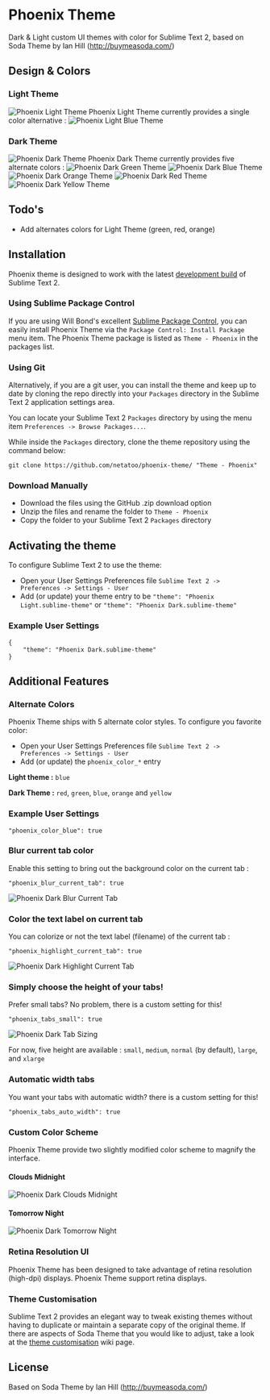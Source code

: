 # Phoenix Theme

Dark & Light custom UI themes with color for Sublime Text 2, based on Soda Theme by Ian Hill (http://buymeasoda.com/)

## Design & Colors

### Light Theme
![Phoenix Light Theme](http://ballejaune.net/phoenix/Phoenix-Light.png?v=2)
Phoenix Light Theme currently provides a single color alternative :
![Phoenix Light Blue Theme](http://ballejaune.net/phoenix/Phoenix-Light-Blue.png?v=2)

### Dark Theme
![Phoenix Dark Theme](http://ballejaune.net/phoenix/Phoenix-Dark.png?v=2)
Phoenix Dark Theme currently provides five alternate colors :
![Phoenix Dark Green Theme](http://ballejaune.net/phoenix/Phoenix-Dark-Green.png?v=1)
![Phoenix Dark Blue Theme](http://ballejaune.net/phoenix/Phoenix-Dark-Blue.png?v=1)
![Phoenix Dark Orange Theme](http://ballejaune.net/phoenix/Phoenix-Dark-Orange.png?v=1)
![Phoenix Dark Red Theme](http://ballejaune.net/phoenix/Phoenix-Dark-Red.png?v=1)
![Phoenix Dark Yellow Theme](http://ballejaune.net/phoenix/Phoenix-Dark-Yellow.png?v=1)

## Todo's

- Add alternates colors for Light Theme (green, red, orange)

## Installation

Phoenix theme is designed to work with the latest [development build](http://www.sublimetext.com/dev) of Sublime Text 2.

### Using Sublime Package Control

If you are using Will Bond's excellent [Sublime Package Control](http://wbond.net/sublime_packages/package_control), you can easily install Phoenix Theme via the `Package Control: Install Package` menu item. The Phoenix Theme package is listed as `Theme - Phoenix` in the packages list.

### Using Git

Alternatively, if you are a git user, you can install the theme and keep up to date by cloning the repo directly into your `Packages` directory in the Sublime Text 2 application settings area.

You can locate your Sublime Text 2 `Packages` directory by using the menu item `Preferences -> Browse Packages...`.

While inside the `Packages` directory, clone the theme repository using the command below:

    git clone https://github.com/netatoo/phoenix-theme/ "Theme - Phoenix"

### Download Manually

* Download the files using the GitHub .zip download option
* Unzip the files and rename the folder to `Theme - Phoenix`
* Copy the folder to your Sublime Text 2 `Packages` directory

## Activating the theme

To configure Sublime Text 2 to use the theme:

* Open your User Settings Preferences file `Sublime Text 2 -> Preferences -> Settings - User`
* Add (or update) your theme entry to be `"theme": "Phoenix Light.sublime-theme"` or `"theme": "Phoenix Dark.sublime-theme"`

### Example User Settings

    {
        "theme": "Phoenix Dark.sublime-theme"
    }

## Additional Features

### Alternate Colors

Phoenix Theme ships with 5 alternate color styles. To configure you favorite color:

* Open your User Settings Preferences file `Sublime Text 2 -> Preferences -> Settings - User`
* Add (or update) the `phoenix_color_*` entry
  
**Light theme :** `blue`

**Dark Theme :** `red`, `green`, `blue`, `orange` and `yellow`
  
### Example User Settings

 	"phoenix_color_blue": true

### Blur current tab color

Enable this setting to bring out the background color on the current tab :

    "phoenix_blur_current_tab": true

![Phoenix Dark Blur Current Tab]( http://img854.imageshack.us/img854/7839/phoenixblurcurrenttab.png?v=1)

### Color the text label on current tab

You can colorize or not the text label (filename) of the current tab :

    "phoenix_highlight_current_tab": true    

![Phoenix Dark Highlight Current Tab](http://img341.imageshack.us/img341/6887/phoenixhighlightcurrent.png?v=1)

### Simply choose the height of your tabs!

Prefer small tabs? No problem, there is a custom setting for this!

    "phoenix_tabs_small": true

![Phoenix Dark Tab Sizing](http://img853.imageshack.us/img853/9093/phoenixtabssizing.png?v=1)

For now, five height are available : `small`, `medium`, `normal` (by default), `large`, and `xlarge`

### Automatic width tabs

You want your tabs with automatic width? there is a custom setting for this!

    "phoenix_tabs_auto_width": true

### Custom Color Scheme

Phoenix Theme provide two slightly modified color scheme to magnify the interface.

#### Clouds Midnight
![Phoenix Dark Clouds Midnight](http://img809.imageshack.us/img809/4797/phoenixcloudsmidnightsc.png?v=1)

#### Tomorrow Night
![Phoenix Dark Tomorrow Night](http://img269.imageshack.us/img269/8480/phoenixtomorrowscheme.png?v=1)

### Retina Resolution UI

Phoenix Theme has been designed to take advantage of retina resolution (high-dpi) displays. Phoenix Theme support retina displays.

### Theme Customisation

Sublime Text 2 provides an elegant way to tweak existing themes without having to duplicate or maintain a separate copy of the original theme. If there are aspects of Soda Theme that you would like to adjust, take a look at the [theme customisation](https://github.com/buymeasoda/soda-theme/wiki/Theme-customisation) wiki page.

## License

Based on Soda Theme by Ian Hill (http://buymeasoda.com/)